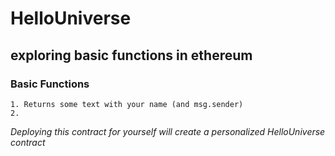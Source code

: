# HelloUniverse

## exploring basic functions in ethereum

### Basic Functions

    1. Returns some text with your name (and msg.sender)
    2.

_Deploying this contract for yourself will create a personalized HelloUniverse contract_
